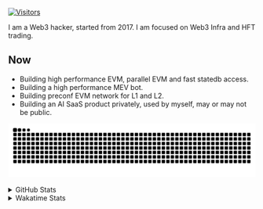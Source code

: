 <!-- markdownlint-disable MD041 MD010 MD033 -->
[![Visitors](https://api.visitorbadge.io/api/daily?path=Akagi201%2FAkagi201&label=Visitors%20Today&countColor=%2337d67a)](https://visitorbadge.io/status?path=Akagi201%2FAkagi201)

I am a Web3 hacker, started from 2017. I am focused on Web3 Infra and HFT trading.

## Now

* Building high performance EVM, parallel EVM and fast statedb access.
* Building a high performance MEV bot.
* Building preconf EVM network for L1 and L2.
* Building an AI SaaS product privately, used by myself, may or may not be public.

[![github contribution grid snake animation](https://raw.githubusercontent.com/Akagi201/Akagi201/output/github-contribution-grid-snake.svg#gh-light-mode-only)](https://github.com/Akagi201)

<details>
<summary>GitHub Stats</summary>
  <a href="https://github.com/Akagi201"><img alt="Profile Detail" src="https://raw.githubusercontent.com/Akagi201/Akagi201/master/profile-summary-card-output/dracula/0-profile-details.svg" /></a>
  <a href="https://github.com/Akagi201"><img alt="Github Stats" src="https://raw.githubusercontent.com/Akagi201/Akagi201/master/profile-summary-card-output/dracula/3-stats.svg" /></a>
  <a href="https://github.com/Akagi201"><img alt="Lang By Commits" src="https://raw.githubusercontent.com/Akagi201/Akagi201/master/profile-summary-card-output/dracula/2-most-commit-language.svg" /></a>
</details>

<details>
<summary>Wakatime Stats</summary>
<br>

<!--START_SECTION:waka-->

```txt
From: 15 August 2024 - To: 22 August 2024

Total Time: 51 hrs 17 mins

Other        35 hrs 58 mins  █████████████████▓░░░░░░░   70.14 %
Rust         6 hrs 52 mins   ███▒░░░░░░░░░░░░░░░░░░░░░   13.40 %
sh           3 hrs 41 mins   █▓░░░░░░░░░░░░░░░░░░░░░░░   07.19 %
Go           2 hrs 37 mins   █▒░░░░░░░░░░░░░░░░░░░░░░░   05.12 %
Markdown     58 mins         ▒░░░░░░░░░░░░░░░░░░░░░░░░   01.91 %
Solidity     35 mins         ▒░░░░░░░░░░░░░░░░░░░░░░░░   01.16 %
TypeScript   22 mins         ▒░░░░░░░░░░░░░░░░░░░░░░░░   00.74 %
TOML         7 mins          ░░░░░░░░░░░░░░░░░░░░░░░░░   00.25 %
INI          0 secs          ░░░░░░░░░░░░░░░░░░░░░░░░░   00.03 %
Git Config   0 secs          ░░░░░░░░░░░░░░░░░░░░░░░░░   00.03 %
```

<!--END_SECTION:waka-->

</details>
